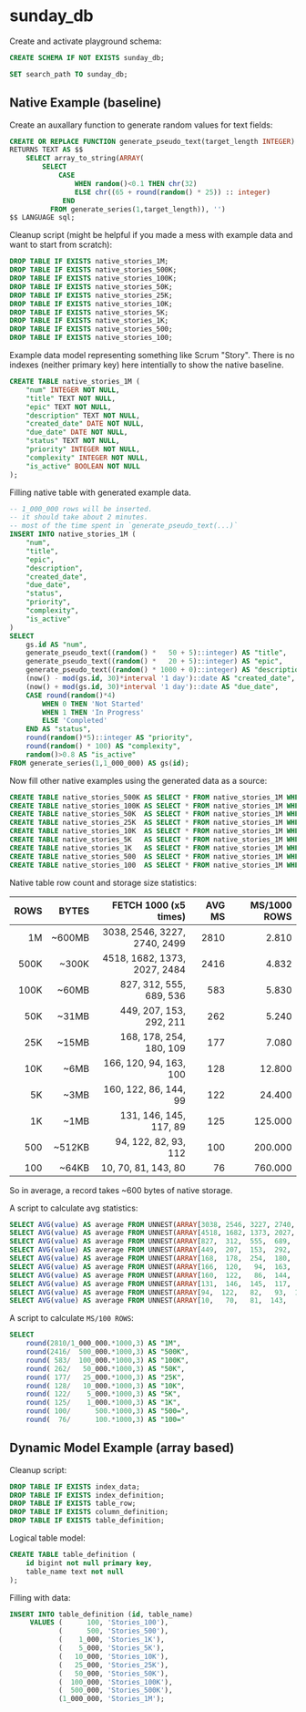 # sunday_db

Create and activate playground schema:
```SQL
CREATE SCHEMA IF NOT EXISTS sunday_db;

SET search_path TO sunday_db;
```

## Native Example (baseline)

Create an auxallary function to generate random values for text fields:
```SQL
CREATE OR REPLACE FUNCTION generate_pseudo_text(target_length INTEGER) 
RETURNS TEXT AS $$
	SELECT array_to_string(ARRAY(
		SELECT 
			CASE 
				WHEN random()<0.1 THEN chr(32) 
				ELSE chr((65 + round(random() * 25)) :: integer) 
	         END 
		  FROM generate_series(1,target_length)), '')
$$ LANGUAGE sql;
```

Cleanup script (might be helpful if you made a mess with example data and want to start from scratch):
```SQL
DROP TABLE IF EXISTS native_stories_1M;
DROP TABLE IF EXISTS native_stories_500K;
DROP TABLE IF EXISTS native_stories_100K;
DROP TABLE IF EXISTS native_stories_50K;
DROP TABLE IF EXISTS native_stories_25K;
DROP TABLE IF EXISTS native_stories_10K;
DROP TABLE IF EXISTS native_stories_5K;
DROP TABLE IF EXISTS native_stories_1K;
DROP TABLE IF EXISTS native_stories_500;
DROP TABLE IF EXISTS native_stories_100;
```

Example data model representing something like Scrum "Story". There is no indexes (neither primary key) here intentially to show the native baseline.
```SQL
CREATE TABLE native_stories_1M (
	"num" INTEGER NOT NULL,
	"title" TEXT NOT NULL,
	"epic" TEXT NOT NULL,
	"description" TEXT NOT NULL,
	"created_date" DATE NOT NULL,
	"due_date" DATE NOT NULL,
	"status" TEXT NOT NULL,
	"priority" INTEGER NOT NULL,
	"complexity" INTEGER NOT NULL,
	"is_active" BOOLEAN NOT NULL
);
```
Filling native table with generated example data.
```SQL
-- 1_000_000 rows will be inserted.
-- it should take about 2 minutes.
-- most of the time spent in `generate_pseudo_text(...)`
INSERT INTO native_stories_1M ( 
	"num",
	"title",
	"epic",
	"description",
	"created_date",
	"due_date",
	"status",
	"priority",
	"complexity",
	"is_active"
) 
SELECT 
	gs.id AS "num",
	generate_pseudo_text((random() *   50 + 5)::integer) AS "title",
	generate_pseudo_text((random() *   20 + 5)::integer) AS "epic",
	generate_pseudo_text((random() * 1000 + 0)::integer) AS "description",
	(now() - mod(gs.id, 30)*interval '1 day')::date AS "created_date",
	(now() + mod(gs.id, 30)*interval '1 day')::date AS "due_date",
	CASE round(random()*4) 
		WHEN 0 THEN 'Not Started' 
		WHEN 1 THEN 'In Progress' 
		ELSE 'Completed' 
	END AS "status",
	round(random()*5)::integer AS "priority",
	round(random() * 100) AS "complexity",
	random()>0.8 AS "is_active"
FROM generate_series(1,1_000_000) AS gs(id);
```

Now fill other native examples using the generated data as a source:
```SQL
CREATE TABLE native_stories_500K AS SELECT * FROM native_stories_1M WHERE "num"<=  500_000; -- ~2 sec
CREATE TABLE native_stories_100K AS SELECT * FROM native_stories_1M WHERE "num"<=  100_000; -- ~1 sec
CREATE TABLE native_stories_50K  AS SELECT * FROM native_stories_1M WHERE "num"<=   50_000;
CREATE TABLE native_stories_25K  AS SELECT * FROM native_stories_1M WHERE "num"<=   25_000;
CREATE TABLE native_stories_10K  AS SELECT * FROM native_stories_1M WHERE "num"<=   10_000;
CREATE TABLE native_stories_5K   AS SELECT * FROM native_stories_1M WHERE "num"<=    5_000;
CREATE TABLE native_stories_1K   AS SELECT * FROM native_stories_1M WHERE "num"<=    1_000;
CREATE TABLE native_stories_500  AS SELECT * FROM native_stories_1M WHERE "num"<=      500;
CREATE TABLE native_stories_100  AS SELECT * FROM native_stories_1M WHERE "num"<=      100;
```

Native table row count and storage size statistics:

| ROWS | BYTES  | FETCH 1000 (x5 times)        | AVG MS | MS/1000 ROWS  | 
| ---: | -----: | ---------------------------: | -----: | ------------: |
|   1M | ~600MB | 3038, 2546, 3227, 2740, 2499 | 2810   |   2.810       | 
| 500K | ~300K  | 4518, 1682, 1373, 2027, 2484 | 2416   |   4.832       |
| 100K | ~60MB  |  827,  312,  555,  689,  536 |  583   |   5.830       |
|  50K | ~31MB  |  449,  207,  153,  292,  211 |  262   |   5.240       |
|  25K | ~15MB  |  168,  178,  254,  180,  109 |  177   |   7.080       |
|  10K | ~6MB   |  166,  120,   94,  163,  100 |  128   |  12.800       |
|   5K | ~3MB   |  160,  122,   86,  144,   99 |  122   |  24.400       |
|   1K | ~1MB   |  131,  146,  145,  117,   89 |  125   | 125.000       |
| 500  | ~512KB |   94,  122,   82,   93,  112 |  100   | 200.000       |
| 100  | ~64KB  |   10,   70,   81,  143,   80 |   76   | 760.000       |

So in average, a record takes ~600 bytes of native storage.

A script to calculate avg statistics:
```SQL
SELECT AVG(value) AS average FROM UNNEST(ARRAY[3038, 2546, 3227, 2740, 2499]) AS value;
SELECT AVG(value) AS average FROM UNNEST(ARRAY[4518, 1682, 1373, 2027, 2484]) AS value;
SELECT AVG(value) AS average FROM UNNEST(ARRAY[827,  312,  555,  689,  536]) AS value;
SELECT AVG(value) AS average FROM UNNEST(ARRAY[449,  207,  153,  292,  211]) AS value;
SELECT AVG(value) AS average FROM UNNEST(ARRAY[168,  178,  254,  180,  109]) AS value;
SELECT AVG(value) AS average FROM UNNEST(ARRAY[166,  120,   94,  163,  100]) AS value;
SELECT AVG(value) AS average FROM UNNEST(ARRAY[160,  122,   86,  144,   99]) AS value;
SELECT AVG(value) AS average FROM UNNEST(ARRAY[131,  146,  145,  117,   89]) AS value;
SELECT AVG(value) AS average FROM UNNEST(ARRAY[94,  122,   82,   93,  112]) AS value;
SELECT AVG(value) AS average FROM UNNEST(ARRAY[10,   70,   81,  143,   80]) AS value;
```
A script to calculate `MS/100 ROWS`:
```SQL
SELECT 
	round(2810/1_000_000.*1000,3) AS "1M", 
	round(2416/  500_000.*1000,3) AS "500K",
	round( 583/  100_000.*1000,3) AS "100K", 
	round( 262/   50_000.*1000,3) AS "50K", 
	round( 177/   25_000.*1000,3) AS "25K", 
	round( 128/   10_000.*1000,3) AS "10K", 
	round( 122/    5_000.*1000,3) AS "5K", 
	round( 125/    1_000.*1000,3) AS "1K", 
	round( 100/      500.*1000,3) AS "500=", 
	round(  76/      100.*1000,3) AS "100="
```

## Dynamic Model Example (array based)

Cleanup script:
```SQL
DROP TABLE IF EXISTS index_data;
DROP TABLE IF EXISTS index_definition;
DROP TABLE IF EXISTS table_row;
DROP TABLE IF EXISTS column_definition;
DROP TABLE IF EXISTS table_definition;
```

Logical table model:
```SQL
CREATE TABLE table_definition (
	id bigint not null primary key,
	table_name text not null
);
```

Filling with data:
```SQL
INSERT INTO table_definition (id, table_name) 
	 VALUES (      100, 'Stories_100'),
			(      500, 'Stories_500'),
			(    1_000, 'Stories_1K'),
			(    5_000, 'Stories_5K'),
			(   10_000, 'Stories_10K'),
			(   25_000, 'Stories_25K'),
			(   50_000, 'Stories_50K'),
			(  100_000, 'Stories_100K'),
			(  500_000, 'Stories_500K'),
			(1_000_000, 'Stories_1M');
```



